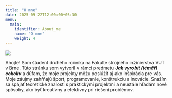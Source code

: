 ```yaml
---
title: "O mne"
date: 2025-09-22T12:00:00+05:30
menu:
  main:
    identifier: About_me
    name: "O mne"
    weight: 4
---
```

![](images/ja.png)

Ahojte! Som študent druhého ročníka na Fakulte strojného inžinierstva VUT v Brne. Túto stránku som vytvoril v rámci predmetu ***Jak vyrobit (téměř) cokoliv*** a dúfam, že moje projekty môžu poslúžiť aj ako inšpirácia pre vás.
Moje záujmy zahŕňajú šport, programovanie, konštrukciu a inovácie. Snažím sa spájať teoretické znalosti s praktickými projektmi a neustále hľadám nové spôsoby, ako byť kreatívny a efektívny pri riešení problémov.
